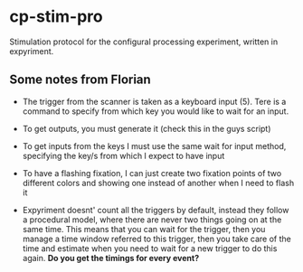 # cp-stim-pro
Stimulation protocol for the configural processing experiment, written in expyriment.

## Some notes from Florian
* The trigger from the scanner is taken as a keyboard input (5). Tere is a command to specify from which key you would like to wait for an input.

* To get outputs, you must generate it (check this in the guys script)

* To get inputs from the keys I must use the same wait for input method, specifying the key/s from which I expect to have input

* To have a flashing fixation, I can just create two fixation points of two different colors and showing one instead of another when I need to flash it

* Expyriment doesnt' count all the triggers by default, instead they follow a procedural model, where there are never two things going on at the same time. This means that you can wait for the trigger, then you manage a time window referred to this trigger, then you take care of the time and estimate when you need to wait for a new trigger to do this again. **Do you get the timings for every event?**      
